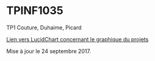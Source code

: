 # TPINF1035
TP1 Couture, Duhaime, Picard

[Lien vers LucidChart concernant le graphique du projets](https://www.lucidchart.com/documents/view/be8c522e-3545-4f43-a037-a2e7be977517)

Mise à jour le 24 septembre 2017.
